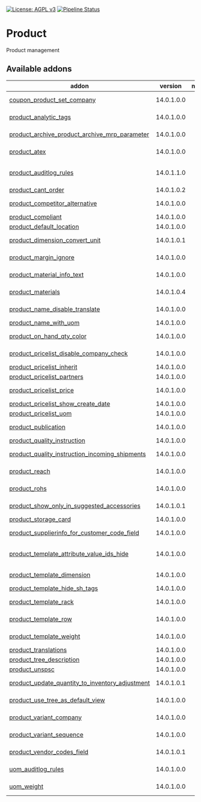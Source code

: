 [![License: AGPL v3](https://img.shields.io/badge/License-AGPL%20v3-blue.svg)](https://www.gnu.org/licenses/agpl-3.0)
[![Pipeline Status](https://gitlab.com/tawasta/odoo/product/badges/14.0-dev/pipeline.svg)](https://gitlab.com/tawasta/odoo/product/-/pipelines/)

Product
=======
Product management

[//]: # (addons)

Available addons
----------------
addon | version | maintainers | summary
--- | --- | --- | ---
[coupon_product_set_company](coupon_product_set_company/) | 14.0.1.0.0 |  | Sets company field for coupon product
[product_analytic_tags](product_analytic_tags/) | 14.0.1.0.0 |  | Analytic tags for products and categories
[product_archive_product_archive_mrp_parameter](product_archive_product_archive_mrp_parameter/) | 14.0.1.0.0 |  | Archive Product and archive its MRP area parameter
[product_atex](product_atex/) | 14.0.1.0.0 |  | Add a field for product ATEX compliancy
[product_auditlog_rules](product_auditlog_rules/) | 14.0.1.1.0 |  | Audit log rules for product.product, product.template and product.category
[product_cant_order](product_cant_order/) | 14.0.1.0.2 |  | Product can't order
[product_competitor_alternative](product_competitor_alternative/) | 14.0.1.0.0 |  | New field for info about competitor's alternative product
[product_compliant](product_compliant/) | 14.0.1.0.0 |  | Add a fields for product compliancy
[product_default_location](product_default_location/) | 14.0.1.0.0 |  | Product Default Location
[product_dimension_convert_unit](product_dimension_convert_unit/) | 14.0.1.0.1 |  | Convert the computed volume of a product by its volume UoM
[product_margin_ignore](product_margin_ignore/) | 14.0.1.0.0 |  | Helper field for customizing margin calculation
[product_material_info_text](product_material_info_text/) | 14.0.1.0.0 |  | Enables writing text to material info field
[product_materials](product_materials/) | 14.0.1.0.4 |  | Product Materials model to be used on products
[product_name_disable_translate](product_name_disable_translate/) | 14.0.1.0.0 |  | Removes the option to translate product names
[product_name_with_uom](product_name_with_uom/) | 14.0.1.0.0 |  | Shows product name with sale UOM
[product_on_hand_qty_color](product_on_hand_qty_color/) | 14.0.1.0.0 |  | Show color if stock belongs to several locations
[product_pricelist_disable_company_check](product_pricelist_disable_company_check/) | 14.0.1.0.0 |  | Don't force using same company for product and product pricelist
[product_pricelist_inherit](product_pricelist_inherit/) | 14.0.1.0.0 |  | Inherits pricelists company children
[product_pricelist_partners](product_pricelist_partners/) | 14.0.1.0.0 |  | Show partners using the pricelist
[product_pricelist_price](product_pricelist_price/) | 14.0.1.0.0 |  | Show cost price and sale price on pricelist items
[product_pricelist_show_create_date](product_pricelist_show_create_date/) | 14.0.1.0.0 |  | Show create date on pricelists
[product_pricelist_uom](product_pricelist_uom/) | 14.0.1.0.0 |  | Show UOM on pricelists
[product_publication](product_publication/) | 14.0.1.0.0 |  | Adds publication attributes for products.
[product_quality_instruction](product_quality_instruction/) | 14.0.1.0.0 |  | Instruction Documents for Products
[product_quality_instruction_incoming_shipments](product_quality_instruction_incoming_shipments/) | 14.0.1.0.0 |  | Mandatory quality checks when receiving goods
[product_reach](product_reach/) | 14.0.1.0.0 |  | Add a field for product REACH compliancy
[product_rohs](product_rohs/) | 14.0.1.0.0 |  | Add a field for product RoHS compliancy
[product_show_only_in_suggested_accessories](product_show_only_in_suggested_accessories/) | 14.0.1.0.1 |  | Product Show only in Suggested accessories
[product_storage_card](product_storage_card/) | 14.0.1.0.0 |  | Printable product storage card
[product_supplierinfo_for_customer_code_field](product_supplierinfo_for_customer_code_field/) | 14.0.1.0.0 |  | Show all customer codes in a single field
[product_template_attribute_value_ids_hide](product_template_attribute_value_ids_hide/) | 14.0.1.0.0 |  | Hides the product_template_attribute_value_ids by default on product tree
[product_template_dimension](product_template_dimension/) | 14.0.1.0.0 |  | Variant dimensions are managed in related product template
[product_template_hide_sh_tags](product_template_hide_sh_tags/) | 14.0.1.0.0 |  | Hide SH tags from product template
[product_template_rack](product_template_rack/) | 14.0.1.0.0 |  | Introduces a new field, Rack, to set stable product locations
[product_template_row](product_template_row/) | 14.0.1.0.0 |  | Introduces a new field, Row, to set stable product locations
[product_template_weight](product_template_weight/) | 14.0.1.0.0 |  | Variant weight and volume is managed in related product template
[product_translations](product_translations/) | 14.0.1.0.0 |  | Product translations in backend
[product_tree_description](product_tree_description/) | 14.0.1.0.0 |  | Description field in product tree view
[product_unspsc](product_unspsc/) | 14.0.1.0.0 |  | New field for UNSPSC Code
[product_update_quantity_to_inventory_adjustment](product_update_quantity_to_inventory_adjustment/) | 14.0.1.0.1 |  | Use Inventory Adjustment from Update Quantity functionality
[product_use_tree_as_default_view](product_use_tree_as_default_view/) | 14.0.1.0.0 |  | Use tree as a default view for products
[product_variant_company](product_variant_company/) | 14.0.1.0.0 |  | Add varian_company_id for product variant
[product_variant_sequence](product_variant_sequence/) | 14.0.1.0.0 |  | Order Product Variants based on sequence_variant.
[product_vendor_codes_field](product_vendor_codes_field/) | 14.0.1.0.1 |  | Show all vendor codes in a single field
[uom_auditlog_rules](uom_auditlog_rules/) | 14.0.1.0.0 |  | Adds audit log rules for uom.uom and uom.category
[uom_weight](uom_weight/) | 14.0.1.0.0 |  | Helper for calculating different UoM weights

[//]: # (end addons)
